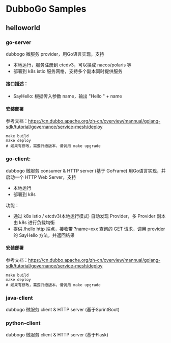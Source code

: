 # DubboGo Samples 

## helloworld
### go-server
dubbogo 微服务 provider，用Go语言实现，支持
- 本地运行，服务注册到 etcdv3，可以换成 nacos/polaris 等
- 部署到 k8s istio 服务网格，支持多个副本同时提供服务

#### 接口描述：
- SayHello: 根据传入参数 name，输出 "Hello " + name 

#### 安装部署
参考文档：https://cn.dubbo.apache.org/zh-cn/overview/mannual/golang-sdk/tutorial/governance/service-mesh/deploy
```shell
make build
make deploy
# 如果有修改，需要升级版本，请调用 make upgrade
```

### go-client: 
dubbogo 微服务 consumer & HTTP server (基于 GoFrame)
用Go语言实现，并启动一个 HTTP Web Server，支持
- 本地运行
- 部署到 k8s

功能：
- 通过 k8s istio / etcdv3(本地运行模式) 自动发现 Provider，多 Provider 副本由 k8s 进行负载均衡
- 提供 /hello http 端点，接收带 ?name=xxx 查询的 GET 请求，调用 provider 的 SayHello 方法，并返回结果 
#### 安装部署
参考文档：https://cn.dubbo.apache.org/zh-cn/overview/mannual/golang-sdk/tutorial/governance/service-mesh/deploy

```shell
make build
make deploy
# 如果有修改，需要升级版本，请调用 make upgrade
```

### java-client
dubbogo 微服务 client & HTTP server (基于SprintBoot)

### python-client
dubbogo 微服务 client & HTTP server (基于Flask)
